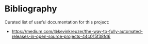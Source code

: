 # Bibliography

Curated list of useful documentation for this project:

- https://medium.com/@kevinkreuzer/the-way-to-fully-automated-releases-in-open-source-projects-44c015f38fd6
